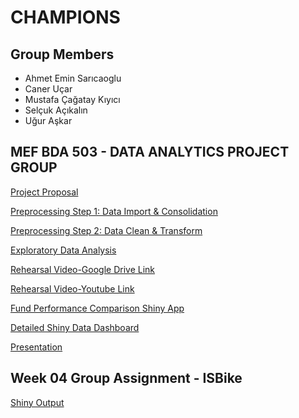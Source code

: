 # CHAMPIONS

## Group Members
* Ahmet Emin Sarıcaoglu
* Caner Uçar
* Mustafa Çağatay Kıyıcı
* Selçuk Açıkalın
* Uğur Aşkar

## MEF BDA 503 - DATA ANALYTICS PROJECT GROUP

[Project Proposal](Proposal.html)

[Preprocessing Step 1: Data Import & Consolidation](champions-tefas-data-import.html)

[Preprocessing Step 2: Data Clean & Transform](champions-tefas-data-clean-transform.html)

[Exploratory Data Analysis](champions-tefas-eda.html)

[Rehearsal Video-Google Drive Link](https://drive.google.com/file/d/1x2zEL-w1OGthUKOZV86Q78ifft6gHbUu/view?usp=sharing)

[Rehearsal Video-Youtube Link](https://www.youtube.com/watch?v=sS9beLPvMAQ)

[Fund Performance Comparison Shiny App](https://cagatay.shinyapps.io/tefas-work-2/)

[Detailed Shiny Data Dashboard](https://uguraskar.shinyapps.io/tefas_fund_analysis/)

[Presentation](https://docs.google.com/presentation/d/1I_IwY2VKhQbqXVK1ZmJZiewrPy8qDphS3qem8DYarVs)



## Week 04 Group Assignment - ISBike

[Shiny Output](https://uguraskar.shinyapps.io/mef04g-champions/)
